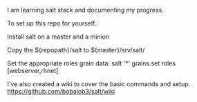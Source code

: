 I am learning salt stack and documenting my progress. 

To set up this repo for yourself..

Install salt on a master and a minion

Copy the ${repopath}/salt to ${master}/srv/salt/

Set the appropriate roles grain data:
 salt '*' grains.set  roles [webserver,rhnet]


I've also created a wiki to cover the basic commands and setup. 
https://github.com/bobalob3/salt/wiki

